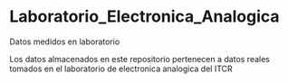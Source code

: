 # Laboratorio_Electronica_Analogica
Datos medidos en laboratorio


Los datos almacenados en este repositorio pertenecen a datos reales tomados en el laboratorio de electronica analogica del ITCR
